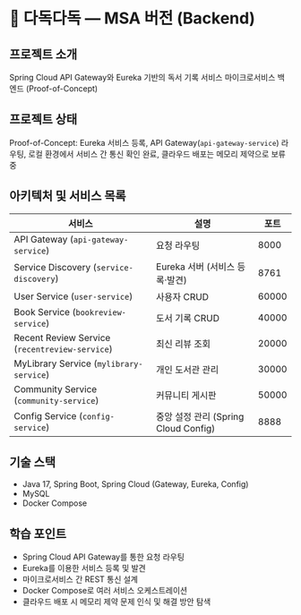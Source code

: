 # 🚀 다독다독 — MSA 버전 (Backend)


## 프로젝트 소개
Spring Cloud API Gateway와 Eureka 기반의 독서 기록 서비스 마이크로서비스 백엔드 (Proof-of-Concept)

## 프로젝트 상태
Proof-of-Concept: Eureka 서비스 등록, API Gateway(`api-gateway-service`) 라우팅, 로컬 환경에서 서비스 간 통신 확인 완료, 클라우드 배포는 메모리 제약으로 보류 중

## 아키텍처 및 서비스 목록
| 서비스 | 설명 | 포트 |
|---------|-------|------|
| API Gateway (`api-gateway-service`) | 요청 라우팅 | 8000 |
| Service Discovery (`service-discovery`) | Eureka 서버 (서비스 등록·발견) | 8761 |
| User Service (`user-service`) | 사용자 CRUD | 60000 |
| Book Service (`bookreview-service`) | 도서 기록 CRUD | 40000 |
| Recent Review Service (`recentreview-service`) | 최신 리뷰 조회 | 20000 |
| MyLibrary Service (`mylibrary-service`) | 개인 도서관 관리 | 30000 |
| Community Service (`community-service`) | 커뮤니티 게시판 | 50000 |
| Config Service (`config-service`) | 중앙 설정 관리 (Spring Cloud Config) | 8888 |

## 기술 스택
- Java 17, Spring Boot, Spring Cloud (Gateway, Eureka, Config)
- MySQL
- Docker Compose

## 학습 포인트
- Spring Cloud API Gateway를 통한 요청 라우팅
- Eureka를 이용한 서비스 등록 및 발견
- 마이크로서비스 간 REST 통신 설계
- Docker Compose로 여러 서비스 오케스트레이션
- 클라우드 배포 시 메모리 제약 문제 인식 및 해결 방안 탐색

